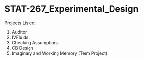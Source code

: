 # STAT-267_Experimental_Design

Projects Listed:
1. Auditor
2. IVFluids
3. Checking Assumptions
4. CB Design
5. Imaginary and Working Memory (Term Project)
